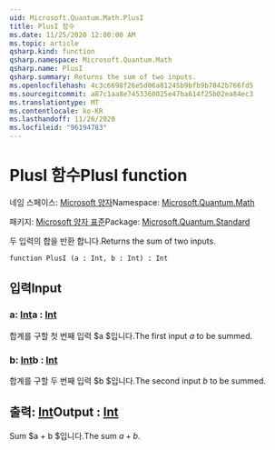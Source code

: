 ```yaml
---
uid: Microsoft.Quantum.Math.PlusI
title: PlusI 함수
ms.date: 11/25/2020 12:00:00 AM
ms.topic: article
qsharp.kind: function
qsharp.namespace: Microsoft.Quantum.Math
qsharp.name: PlusI
qsharp.summary: Returns the sum of two inputs.
ms.openlocfilehash: 4c3c6698f26e5d06a81245b9bfb9b7842b766fd5
ms.sourcegitcommit: a87c1aa8e7453360025e47ba614f25b02ea84ec3
ms.translationtype: MT
ms.contentlocale: ko-KR
ms.lasthandoff: 11/26/2020
ms.locfileid: "96194783"
---
```

# <a name="plusi-function"></a><span data-ttu-id="5c8fe-102">PlusI 함수</span><span class="sxs-lookup"><span data-stu-id="5c8fe-102">PlusI function</span></span>

<span data-ttu-id="5c8fe-103">네임 스페이스: [Microsoft 양자](xref:Microsoft.Quantum.Math)</span><span class="sxs-lookup"><span data-stu-id="5c8fe-103">Namespace: [Microsoft.Quantum.Math](xref:Microsoft.Quantum.Math)</span></span>

<span data-ttu-id="5c8fe-104">패키지: [Microsoft 양자 표준](https://nuget.org/packages/Microsoft.Quantum.Standard)</span><span class="sxs-lookup"><span data-stu-id="5c8fe-104">Package: [Microsoft.Quantum.Standard](https://nuget.org/packages/Microsoft.Quantum.Standard)</span></span>


<span data-ttu-id="5c8fe-105">두 입력의 합을 반환 합니다.</span><span class="sxs-lookup"><span data-stu-id="5c8fe-105">Returns the sum of two inputs.</span></span>

```qsharp
function PlusI (a : Int, b : Int) : Int
```


## <a name="input"></a><span data-ttu-id="5c8fe-106">입력</span><span class="sxs-lookup"><span data-stu-id="5c8fe-106">Input</span></span>

### <a name="a--int"></a><span data-ttu-id="5c8fe-107">a: [Int](xref:microsoft.quantum.lang-ref.int)</span><span class="sxs-lookup"><span data-stu-id="5c8fe-107">a : [Int](xref:microsoft.quantum.lang-ref.int)</span></span>

<span data-ttu-id="5c8fe-108">합계를 구할 첫 번째 입력 $a $입니다.</span><span class="sxs-lookup"><span data-stu-id="5c8fe-108">The first input $a$ to be summed.</span></span>


### <a name="b--int"></a><span data-ttu-id="5c8fe-109">b: [Int](xref:microsoft.quantum.lang-ref.int)</span><span class="sxs-lookup"><span data-stu-id="5c8fe-109">b : [Int](xref:microsoft.quantum.lang-ref.int)</span></span>

<span data-ttu-id="5c8fe-110">합계를 구할 두 번째 입력 $b $입니다.</span><span class="sxs-lookup"><span data-stu-id="5c8fe-110">The second input $b$ to be summed.</span></span>



## <a name="output--int"></a><span data-ttu-id="5c8fe-111">출력: [Int](xref:microsoft.quantum.lang-ref.int)</span><span class="sxs-lookup"><span data-stu-id="5c8fe-111">Output : [Int](xref:microsoft.quantum.lang-ref.int)</span></span>

<span data-ttu-id="5c8fe-112">Sum $a + b $입니다.</span><span class="sxs-lookup"><span data-stu-id="5c8fe-112">The sum $a + b$.</span></span>